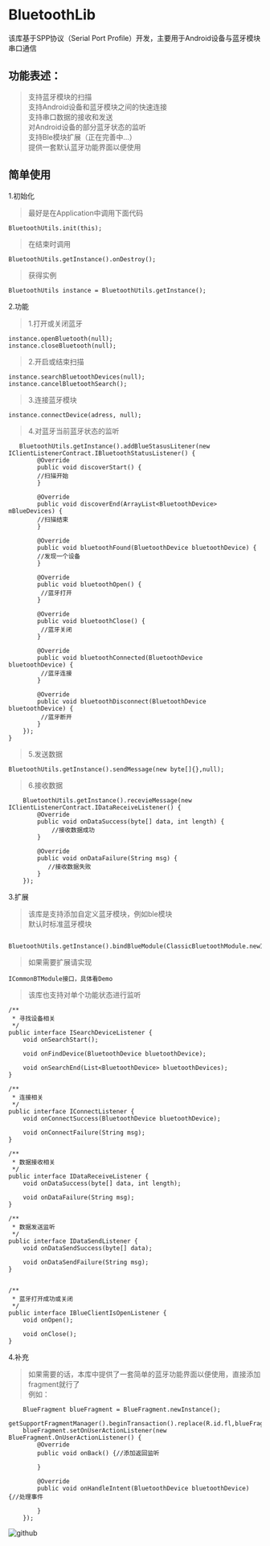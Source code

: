 BluetoothLib  
====

该库基于SPP协议（Serial Port Profile）开发，主要用于Android设备与蓝牙模块串口通信

功能表述：  
------
>支持蓝牙模块的扫描  
>支持Android设备和蓝牙模块之间的快速连接  
>支持串口数据的接收和发送  
>对Android设备的部分蓝牙状态的监听  
>支持Ble模块扩展（正在完善中...）  
>提供一套默认蓝牙功能界面以便使用  

简单使用  
------
1.初始化
> 最好是在Application中调用下面代码

	BluetoothUtils.init(this);

	
>在结束时调用

	BluetoothUtils.getInstance().onDestroy();  
	
>获得实例  

	BluetoothUtils instance = BluetoothUtils.getInstance();
	
2.功能
>1.打开或关闭蓝牙

	instance.openBluetooth(null); 
	instance.closeBluetooth(null); 
	
>2.开启或结束扫描

	instance.searchBluetoothDevices(null);
	instance.cancelBluetoothSearch();
	
>3.连接蓝牙模块

	instance.connectDevice(adress, null);  
	
>4.对蓝牙当前蓝牙状态的监听
	
	   BluetoothUtils.getInstance().addBlueStasusLitener(new IClientListenerContract.IBluetoothStatusListener() {
            @Override
            public void discoverStart() {
            //扫描开始
            }

            @Override
            public void discoverEnd(ArrayList<BluetoothDevice> mBlueDevices) {
            //扫描结束
            }

            @Override
            public void bluetoothFound(BluetoothDevice bluetoothDevice) {
            //发现一个设备
            }

            @Override
            public void bluetoothOpen() {
             //蓝牙打开
            }

            @Override
            public void bluetoothClose() {
             //蓝牙关闭
            }

            @Override
            public void bluetoothConnected(BluetoothDevice bluetoothDevice) {
             //蓝牙连接
            }

            @Override
            public void bluetoothDisconnect(BluetoothDevice bluetoothDevice) {
             //蓝牙断开
            }
        });
    }
    
>5.发送数据

	BluetoothUtils.getInstance().sendMessage(new byte[]{},null);  
>6.接收数据
	
	    BluetoothUtils.getInstance().recevieMessage(new IClientListenerContract.IDataReceiveListener() {
            @Override
            public void onDataSuccess(byte[] data, int length) {
                //接收数据成功
            }

            @Override
            public void onDataFailure(String msg) {
               //接收数据失败
            }
        });	
3.扩展
>该库是支持添加自定义蓝牙模块，例如ble模块  
>默认时标准蓝牙模块

	 BluetoothUtils.getInstance().bindBlueModule(ClassicBluetoothModule.newInstance(this)); 
	 
>如果需要扩展请实现
		
	ICommonBTModule接口，具体看Demo
>该库也支持对单个功能状态进行监听  

    /**
     * 寻找设备相关
     */
    public interface ISearchDeviceListener {
        void onSearchStart();

        void onFindDevice(BluetoothDevice bluetoothDevice);

        void onSearchEnd(List<BluetoothDevice> bluetoothDevices);
    }

    /**
     * 连接相关
     */
    public interface IConnectListener {
        void onConnectSuccess(BluetoothDevice bluetoothDevice);

        void onConnectFailure(String msg);
    }

    /**
     * 数据接收相关
     */
    public interface IDataReceiveListener {
        void onDataSuccess(byte[] data, int length);

        void onDataFailure(String msg);
    }

    /**
     * 数据发送监听
     */
    public interface IDataSendListener {
        void onDataSendSuccess(byte[] data);

        void onDataSendFailure(String msg);
    }


    /**
     * 蓝牙打开成功或关闭
     */
    public interface IBlueClientIsOpenListener {
        void onOpen();

        void onClose();
    }
4.补充  
>如果需要的话，本库中提供了一套简单的蓝牙功能界面以便使用，直接添加fragment就行了  
>例如：  
	
	    BlueFragment blueFragment = BlueFragment.newInstance();                  
	    getSupportFragmentManager().beginTransaction().replace(R.id.fl,blueFragment).commit();
        blueFragment.setOnUserActionListener(new BlueFragment.OnUserActionListener() {
            @Override
            public void onBack() {//添加返回监听
 
            }

            @Override
            public void onHandleIntent(BluetoothDevice bluetoothDevice) {//处理事件

            }
        });

      	
![github](https://github.com/xiaoxiaohaozai/Bluetoothlib/blob/master/img/test.jpg?raw=true)
